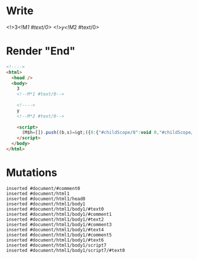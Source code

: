 # Write
  <!>3<!M*1 #text/0> <!>y<!M*2 #text/0> <script>(M$h=[]).push((b,s)=>({0:{"#childScope/0":void 0,"#childScope/1":void 0}}),[])</script>


# Render "End"
```html
<!---->
<html>
  <head />
  <body>
    3
    <!--M*1 #text/0-->
     
    <!---->
    y
    <!--M*2 #text/0-->
     
    <script>
      (M$h=[]).push((b,s)=&gt;({0:{"#childScope/0":void 0,"#childScope/1":void 0}}),[])
    </script>
  </body>
</html>
```

# Mutations
```
inserted #document/#comment0
inserted #document/html1
inserted #document/html1/head0
inserted #document/html1/body1
inserted #document/html1/body1/#text0
inserted #document/html1/body1/#comment1
inserted #document/html1/body1/#text2
inserted #document/html1/body1/#comment3
inserted #document/html1/body1/#text4
inserted #document/html1/body1/#comment5
inserted #document/html1/body1/#text6
inserted #document/html1/body1/script7
inserted #document/html1/body1/script7/#text0
```